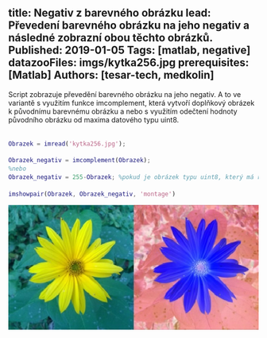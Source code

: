 title: Negativ z barevného obrázku
lead: Převedení barevného obrázku na jeho negativ a následné zobrazní obou těchto obrázků.
Published: 2019-01-05
Tags: [matlab, negative]
datazooFiles: imgs/kytka256.jpg
prerequisites: [Matlab]
Authors: [tesar-tech, medkolin]
---
Script zobrazuje převedění barevného obrázku na jeho negativ. A to ve variantě s využitím funkce imcomplement, která vytvoří doplňkový obrázek k původnímu barevnému obrázku a nebo s využitím odečtení hodnoty původního obrázku od maxima datového typu uint8.

``` matlab

Obrazek = imread('kytka256.jpg');

Obrazek_negativ = imcomplement(Obrazek);
%nebo
Obrazek_negativ = 255-Obrazek; %pokud je obrázek typu uint8, který má rozsah 0 až 2^8-1 tj. 255

imshowpair(Obrazek, Obrazek_negativ, 'montage')

```
![](../media/2019-01-05-09-35-09.jpg)
